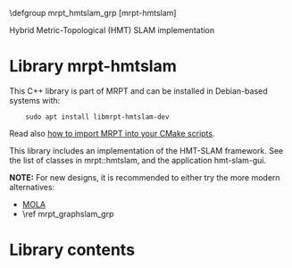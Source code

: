 \defgroup mrpt_hmtslam_grp [mrpt-hmtslam]

Hybrid Metric-Topological (HMT) SLAM implementation

# Library mrpt-hmtslam

This C++ library is part of MRPT and can be installed in Debian-based systems
with:

		sudo apt install libmrpt-hmtslam-dev

Read also [how to import MRPT into your CMake scripts](mrpt_from_cmake.html).

This library includes an implementation of the HMT-SLAM framework.
See the list of classes in mrpt::hmtslam, and the application hmt-slam-gui.

**NOTE:** For new designs, it is recommended to either try the more modern
alternatives:
- [MOLA](https://github.com/MOLAorg)
 - \ref mrpt_graphslam_grp

# Library contents
